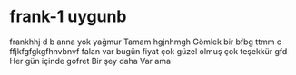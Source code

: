 # frank-1 uygunb
frankhhj  d b
anna
yok 
yağmur 
Tamam  hgjnhmgh
Gömlek bir bfbg
ttmm c ffjkfgfgkgfhnvbnvf
  falan var  bugün 
  fiyat 
çok güzel olmuş çok teşekkür gfd
Her gün içinde gofret 
Bir şey daha 
Var ama 
